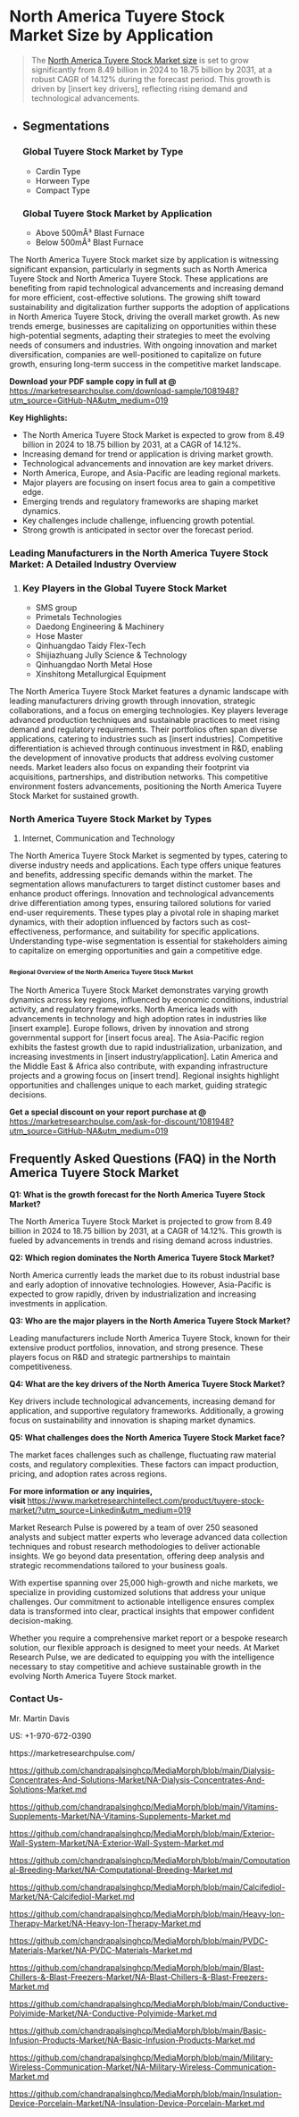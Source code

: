 


<h1>North America Tuyere Stock Market&nbsp;Size by Application</h1><blockquote><p>The <a href="https://marketresearchpulse.com/download-sample/1081948?utm_source=GitHub-NA&amp;utm_medium=019">North America Tuyere Stock Market size</a> is set to grow significantly from 8.49 billion in 2024 to 18.75 billion by 2031, at a robust CAGR of 14.12% during the forecast period. This growth is driven by [insert key drivers], reflecting rising demand and technological advancements.</p></blockquote><ul><li><h2>Segmentations</h2><h3>Global Tuyere Stock Market by Type</h3><ul><li>Cardin Type</li><li>Horween Type</li><li>Compact Type</li></ul><h3>Global Tuyere Stock Market by Application</h3><ul><li>Above 500mÂ³ Blast Furnace</li><li>Below 500mÂ³ Blast Furnace</li></ul></li></ul><p>The North America Tuyere Stock market size by application is witnessing significant expansion, particularly in segments such as North America Tuyere Stock and North America Tuyere Stock. These applications are benefiting from rapid technological advancements and increasing demand for more efficient, cost-effective solutions. The growing shift toward sustainability and digitalization further supports the adoption of applications in North America Tuyere Stock, driving the overall market growth. As new trends emerge, businesses are capitalizing on opportunities within these high-potential segments, adapting their strategies to meet the evolving needs of consumers and industries. With ongoing innovation and market diversification, companies are well-positioned to capitalize on future growth, ensuring long-term success in the competitive market landscape.</p><p><strong>Download your PDF sample copy in full at @ </strong><a href="https://marketresearchpulse.com/download-sample/1081948?utm_source=GitHub-NA&amp;utm_medium=019">https://marketresearchpulse.com/download-sample/1081948?utm_source=GitHub-NA&amp;utm_medium=019</a></p><p><strong>Key Highlights: </strong></p><ul><li>The North America Tuyere Stock Market is expected to grow from 8.49 billion in 2024 to 18.75 billion by 2031, at a CAGR of 14.12%.</li><li>Increasing demand for trend or application is driving market growth.</li><li>Technological advancements and innovation are key market drivers.</li><li>North America, Europe, and Asia-Pacific are leading regional markets.</li><li>Major players are focusing on insert focus area to gain a competitive edge.</li><li>Emerging trends and regulatory frameworks are shaping market dynamics.</li><li>Key challenges include challenge, influencing growth potential.</li><li>Strong growth is anticipated in sector over the forecast period.</li></ul><h3>Leading Manufacturers in the North America Tuyere Stock Market: A Detailed Industry Overview</h3><ol><li><h3>Key Players in the Global Tuyere Stock Market </h3><ul><li>SMS group</li><li> Primetals Technologies</li><li> Daedong Engineering & Machinery</li><li> Hose Master</li><li> Qinhuangdao Taidy Flex-Tech</li><li> Shijiazhuang Jully Science & Technology</li><li> Qinhuangdao North Metal Hose</li><li> Xinshitong Metallurgical Equipment</li></ul></li></ol><div class="flex max-w-full flex-col flex-grow"><div class="min-h-8 text-message flex w-full flex-col items-end gap-2 whitespace-normal break-words [.text-message+&amp;]:mt-5" dir="auto" data-message-author-role="assistant" data-message-id="fd8432e4-4910-450d-b182-61b7bfb0a01f" data-message-model-slug="gpt-4o"><div class="flex w-full flex-col gap-1 empty:hidden first:pt-[3px]"><div class="markdown prose w-full break-words dark:prose-invert light"><p>The North America Tuyere Stock Market features a dynamic landscape with leading manufacturers driving growth through innovation, strategic collaborations, and a focus on emerging technologies. Key players leverage advanced production techniques and sustainable practices to meet rising demand and regulatory requirements. Their portfolios often span diverse applications, catering to industries such as [insert industries]. Competitive differentiation is achieved through continuous investment in R&amp;D, enabling the development of innovative products that address evolving customer needs. Market leaders also focus on expanding their footprint via acquisitions, partnerships, and distribution networks. This competitive environment fosters advancements, positioning the North America Tuyere Stock Market for sustained growth.</p></div></div></div></div><h3>North America Tuyere Stock Market by Types</h3><ol><li>Internet, Communication and Technology</li></ol><div class="flex max-w-full flex-col flex-grow"><div class="min-h-8 text-message flex w-full flex-col items-end gap-2 whitespace-normal break-words [.text-message+&amp;]:mt-5" dir="auto" data-message-author-role="assistant" data-message-id="084470be-0bb7-4664-bddf-5156b4f41249" data-message-model-slug="gpt-4o-mini"><div class="flex w-full flex-col gap-1 empty:hidden first:pt-[3px]"><div class="markdown prose w-full break-words dark:prose-invert light"><p>The North America Tuyere Stock Market is segmented by types, catering to diverse industry needs and applications. Each type offers unique features and benefits, addressing specific demands within the market. The segmentation allows manufacturers to target distinct customer bases and enhance product offerings. Innovation and technological advancements drive differentiation among types, ensuring tailored solutions for varied end-user requirements. These types play a pivotal role in shaping market dynamics, with their adoption influenced by factors such as cost-effectiveness, performance, and suitability for specific applications. Understanding type-wise segmentation is essential for stakeholders aiming to capitalize on emerging opportunities and gain a competitive edge.</p></div></div></div></div><h3><span style="font-size: 11px;">Regional Overview of the North America Tuyere Stock Market</span></h3><div class="flex max-w-full flex-col flex-grow"><div class="min-h-8 text-message flex w-full flex-col items-end gap-2 whitespace-normal break-words [.text-message+&amp;]:mt-5" dir="auto" data-message-author-role="assistant" data-message-id="e9038762-ce64-4e30-91c9-9bd413514231" data-message-model-slug="gpt-4o-mini"><div class="flex w-full flex-col gap-1 empty:hidden first:pt-[3px]"><div class="markdown prose w-full break-words dark:prose-invert light"><p>The North America Tuyere Stock Market demonstrates varying growth dynamics across key regions, influenced by economic conditions, industrial activity, and regulatory frameworks. North America leads with advancements in technology and high adoption rates in industries like [insert example]. Europe follows, driven by innovation and strong governmental support for [insert focus area]. The Asia-Pacific region exhibits the fastest growth due to rapid industrialization, urbanization, and increasing investments in [insert industry/application]. Latin America and the Middle East &amp; Africa also contribute, with expanding infrastructure projects and a growing focus on [insert trend]. Regional insights highlight opportunities and challenges unique to each market, guiding strategic decisions.</p></div></div></div></div><p><strong>Get a special discount on your report purchase at @ </strong><a href="https://marketresearchpulse.com/ask-for-discount/1081948?utm_source=GitHub-NA&amp;utm_medium=019">https://marketresearchpulse.com/ask-for-discount/1081948?utm_source=GitHub-NA&amp;utm_medium=019</a></p><h2>Frequently Asked Questions (FAQ) in the North America Tuyere Stock Market</h2><p><strong>Q1: What is the growth forecast for the North America Tuyere Stock Market?</strong></p><p>The North America Tuyere Stock Market is projected to grow from 8.49 billion in 2024 to 18.75 billion by 2031, at a CAGR of 14.12%. This growth is fueled by advancements in trends and rising demand across industries.</p><p><strong>Q2: Which region dominates the North America Tuyere Stock Market?</strong></p><p>North America currently leads the market due to its robust industrial base and early adoption of innovative technologies. However, Asia-Pacific is expected to grow rapidly, driven by industrialization and increasing investments in application.</p><p><strong>Q3: Who are the major players in the North America Tuyere Stock Market?</strong></p><p>Leading manufacturers include North America Tuyere Stock, known for their extensive product portfolios, innovation, and strong presence. These players focus on R&amp;D and strategic partnerships to maintain competitiveness.</p><p><strong>Q4: What are the key drivers of the North America Tuyere Stock Market?</strong></p><p>Key drivers include technological advancements, increasing demand for application, and supportive regulatory frameworks. Additionally, a growing focus on sustainability and innovation is shaping market dynamics.</p><p><strong>Q5: What challenges does the North America Tuyere Stock Market face?</strong></p><p>The market faces challenges such as challenge, fluctuating raw material costs, and regulatory complexities. These factors can impact production, pricing, and adoption rates across regions.</p><p><strong>For more information or any inquiries, visit&nbsp;</strong><a href="https://www.marketresearchintellect.com/product/tuyere-stock-market/?utm_source=Linkedin&utm_medium=019">https://www.marketresearchintellect.com/product/tuyere-stock-market/?utm_source=Linkedin&utm_medium=019</a></p><p>Market Research Pulse is powered by a team of over 250 seasoned analysts and subject matter experts who leverage advanced data collection techniques and robust research methodologies to deliver actionable insights. We go beyond data presentation, offering deep analysis and strategic recommendations tailored to your business goals.</p><p>With expertise spanning over 25,000 high-growth and niche markets, we specialize in providing customized solutions that address your unique challenges. Our commitment to actionable intelligence ensures complex data is transformed into clear, practical insights that empower confident decision-making.</p><p>Whether you require a comprehensive market report or a bespoke research solution, our flexible approach is designed to meet your needs. At Market Research Pulse, we are dedicated to equipping you with the intelligence necessary to stay competitive and achieve sustainable growth in the evolving North America Tuyere Stock market.</p><h3><strong>Contact Us-</strong></h3><p>Mr. Martin Davis</p><p>US: +1-970-672-0390</p><p>https://marketresearchpulse.com/</p><p><a href="https://github.com/chandrapalsinghcp/MediaMorph/blob/main/Dialysis-Concentrates-And-Solutions-Market/NA-Dialysis-Concentrates-And-Solutions-Market.md">https://github.com/chandrapalsinghcp/MediaMorph/blob/main/Dialysis-Concentrates-And-Solutions-Market/NA-Dialysis-Concentrates-And-Solutions-Market.md</a></p><p><a href="https://github.com/chandrapalsinghcp/MediaMorph/blob/main/Vitamins-Supplements-Market/NA-Vitamins-Supplements-Market.md">https://github.com/chandrapalsinghcp/MediaMorph/blob/main/Vitamins-Supplements-Market/NA-Vitamins-Supplements-Market.md</a></p><p><a href="https://github.com/chandrapalsinghcp/MediaMorph/blob/main/Exterior-Wall-System-Market/NA-Exterior-Wall-System-Market.md">https://github.com/chandrapalsinghcp/MediaMorph/blob/main/Exterior-Wall-System-Market/NA-Exterior-Wall-System-Market.md</a></p><p><a href="https://github.com/chandrapalsinghcp/MediaMorph/blob/main/Computational-Breeding-Market/NA-Computational-Breeding-Market.md">https://github.com/chandrapalsinghcp/MediaMorph/blob/main/Computational-Breeding-Market/NA-Computational-Breeding-Market.md</a></p><p><a href="https://github.com/chandrapalsinghcp/MediaMorph/blob/main/Calcifediol-Market/NA-Calcifediol-Market.md">https://github.com/chandrapalsinghcp/MediaMorph/blob/main/Calcifediol-Market/NA-Calcifediol-Market.md</a></p><p><a href="https://github.com/chandrapalsinghcp/MediaMorph/blob/main/Heavy-Ion-Therapy-Market/NA-Heavy-Ion-Therapy-Market.md">https://github.com/chandrapalsinghcp/MediaMorph/blob/main/Heavy-Ion-Therapy-Market/NA-Heavy-Ion-Therapy-Market.md</a></p><p><a href="https://github.com/chandrapalsinghcp/MediaMorph/blob/main/PVDC-Materials-Market/NA-PVDC-Materials-Market.md">https://github.com/chandrapalsinghcp/MediaMorph/blob/main/PVDC-Materials-Market/NA-PVDC-Materials-Market.md</a></p><p><a href="https://github.com/chandrapalsinghcp/MediaMorph/blob/main/Blast-Chillers-&-Blast-Freezers-Market/NA-Blast-Chillers-&-Blast-Freezers-Market.md">https://github.com/chandrapalsinghcp/MediaMorph/blob/main/Blast-Chillers-&-Blast-Freezers-Market/NA-Blast-Chillers-&-Blast-Freezers-Market.md</a></p><p><a href="https://github.com/chandrapalsinghcp/MediaMorph/blob/main/Conductive-Polyimide-Market/NA-Conductive-Polyimide-Market.md">https://github.com/chandrapalsinghcp/MediaMorph/blob/main/Conductive-Polyimide-Market/NA-Conductive-Polyimide-Market.md</a></p><p><a href="https://github.com/chandrapalsinghcp/MediaMorph/blob/main/Basic-Infusion-Products-Market/NA-Basic-Infusion-Products-Market.md">https://github.com/chandrapalsinghcp/MediaMorph/blob/main/Basic-Infusion-Products-Market/NA-Basic-Infusion-Products-Market.md</a></p><p><a href="https://github.com/chandrapalsinghcp/MediaMorph/blob/main/Military-Wireless-Communication-Market/NA-Military-Wireless-Communication-Market.md">https://github.com/chandrapalsinghcp/MediaMorph/blob/main/Military-Wireless-Communication-Market/NA-Military-Wireless-Communication-Market.md</a></p><p><a href="https://github.com/chandrapalsinghcp/MediaMorph/blob/main/Insulation-Device-Porcelain-Market/NA-Insulation-Device-Porcelain-Market.md">https://github.com/chandrapalsinghcp/MediaMorph/blob/main/Insulation-Device-Porcelain-Market/NA-Insulation-Device-Porcelain-Market.md</a></p>
